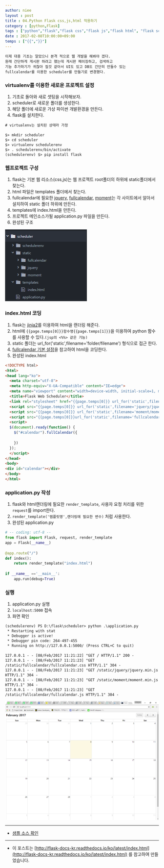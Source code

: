```yaml
---
author: niee
layout : post
title : 04.Python Flask css,js,html 적용하기
category : [python,Flask]
tags : ["python","flask","flask css","flask js","flask html", "flask scheduler"]
date : 2017-02-08T10:00:00+09:00
temps : ["{{","}}"]
---
```


```
이제 대충 기초는 알았으니 본격 적으로 웹 개발을 해봐야 겠다.
원래 간단하게 게시판 하려고 했는데 게시판 페이징하고, 검색하고
기능 추가하기가 귀찮아 질것 같아서 UI도 있고 DB도 간단히 만들수 있는
fullcalendar를 이용한 scheduler를 만들기로 변경했다.
```

### virtualenv를 이용한 새로운 프로젝트 설정
1. 기초로 돌아와 새로 셋팅을 시작해보자.
2. scheduler로 새로운 폴더를 생성한다.
3. 해당 폴더에 새로운 가상 파이썬 개발환경을 만든다.
4. flask를 설치한다.

```
# virtualenv는 설치된 상태라 가정

$> mkdir scheduler
$> cd scheduler
$> virtualenv schedulerenv
$> . schedulerenv/bin/activate
(schedulerenv) $> pip install flask
```

### 웹프로젝트 구성
1. flask는 기본 웹 리소스(css,js)는 웹 프로젝트 root폴더의 하위에 static폴더에서 찾는다.
2. html 파일은 templates 폴더에서 찾는다.
3. fullcalendar에 필요한 [jquery](http://jquery.com/download/), [fullcalendar](https://fullcalendar.io/download/), [moment](http://momentjs.com/)는 각 사이트에서 알아서 설치하여 static 폴더 하위에 만든다.
4. templates에 index.html을 만든다.
5. 프로젝트 메인소스가될 application.py 파일을 만든다.
6. 완성된 구조

![프로젝트 구조](/images/python/scheduler/1.png)

### index.html 코딩
1. flask는 [jinja2](http://jinja.pocoo.org/docs/2.9/templates/)를 이용하여 html을 랜더링 해준다.
2. html에 ```{{page.temps[0]}}함수명{{page.temps[1]}}```을 이용하여 python 함수를 사용할 수 있다.```(jsp의 <%%> 같은 기능)```
3. static 폴더는 url_for('static',filename='folder/filename') 형식으로 접근 한다.
4. [fullcalendar 기본 설정](https://fullcalendar.io/docs/usage/)을 참고하여 html을 코딩한다.
5. 완성된 index.html

```html
<!DOCTYPE html>
<html>
<head lang="ko">
  <meta charset="utf-8">
  <meta http-equiv="X-UA-Compatible" content="IE=edge">
  <meta name="viewport" content="width=device-width, initial-scale=1, maximum-scale=1, user-scalable=no">
  <title>Flask Web Scheduler</title>
  <link rel="stylesheet" href="{{page.temps[0]}} url_for('static',filename='fullcalendar/fullcalendar.css') {{page.temps[1]}}" />
  <script src="{{page.temps[0]}} url_for('static',filename='jquery/jquery.min.js') {{page.temps[1]}}"></script>
  <script src="{{page.temps[0]}} url_for('static',filename='moment/moment.min.js') {{page.temps[1]}}"></script>
  <script src="{{page.temps[0]}}url_for('static',filename='fullcalendar/fullcalendar.js'){{page.temps[1]}}"></script>
  <script>
  $(document).ready(function() {
    $("#calendar").fullCalendar({

    })
  });
  </script>
</head>
<body>
<div id="calendar"></div>
</body>
</html>
```

### application.py 작성
1. flask와 html랜더링에 필요한 ```render_template```, 사용자 요청 처리를 위한 ```request```를 import한다.
2. ```render_template('템플릿명',랜더링에 필요한 변수)``` 처럼 사용한다.
3. 완성된 application.py

```python
# -- coding: utf-8 --
from flask import Flask, request, render_template
app = Flask(__name__)

@app.route("/")
def index():
    return render_template("index.html")

if __name__ =='__main__':
    app.run(debug=True)
```

### 실행
1. application.py 실행
2. ```localhost:5000``` 접속
3. 화면 확인

```
(schedulerenv) PS D:\flask\scheduler> python .\application.py
 * Restarting with stat
 * Debugger is active!
 * Debugger pin code: 264-497-455
 * Running on http://127.0.0.1:5000/ (Press CTRL+C to quit)

127.0.0.1 - - [08/Feb/2017 11:21:22] "GET / HTTP/1.1" 200 -
127.0.0.1 - - [08/Feb/2017 11:21:23] "GET /static/fullcalendar/fullcalendar.css HTTP/1.1" 304 -
127.0.0.1 - - [08/Feb/2017 11:21:23] "GET /static/jquery/jquery.min.js HTTP/1.1" 304 -
127.0.0.1 - - [08/Feb/2017 11:21:23] "GET /static/moment/moment.min.js HTTP/1.1" 304 -
127.0.0.1 - - [08/Feb/2017 11:21:23] "GET /static/fullcalendar/fullcalendar.js HTTP/1.1" 304 -
```

![scheduler main](/images/python/scheduler/2.png)

----------

- [샘플 소스 확인](https://github.com/ParkMinKyu/scheduler)

----------

- 이 포스트는 [http://flask-docs-kr.readthedocs.io/ko/latest/index.html](http://flask-docs-kr.readthedocs.io/ko/latest/index.html) 를 참고하여 만들었습니다.
